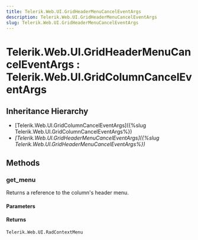 ```yaml
---
title: Telerik.Web.UI.GridHeaderMenuCancelEventArgs
description: Telerik.Web.UI.GridHeaderMenuCancelEventArgs
slug: Telerik.Web.UI.GridHeaderMenuCancelEventArgs
---
```


# Telerik.Web.UI.GridHeaderMenuCancelEventArgs : Telerik.Web.UI.GridColumnCancelEventArgs 

## Inheritance Hierarchy

* [Telerik.Web.UI.GridColumnCancelEventArgs]({%slug Telerik.Web.UI.GridColumnCancelEventArgs%})
* *[Telerik.Web.UI.GridHeaderMenuCancelEventArgs]({%slug Telerik.Web.UI.GridHeaderMenuCancelEventArgs%})*


## Methods

###  get_menu

Returns a reference to the column's header menu.

#### Parameters

#### Returns

`Telerik.Web.UI.RadContextMenu` 



